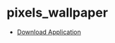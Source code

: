 # pixels_wallpaper

- [Download Application](https://drive.google.com/file/d/1RrVJzS92lqzePcvE0S2rNW_dGngpLzGB/view?usp=sharing)
